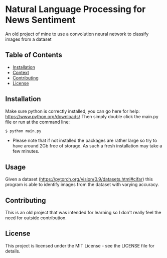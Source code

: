 # Natural Language Processing for News Sentiment
An old project of mine to use a convolution neural network to classify images from a dataset


## Table of Contents

- [Installation](#installation)
- [Context](#context)
- [Contributing](#contributing)
- [License](#license)

## Installation
Make sure python is correctly installed, you can go here for help: https://www.python.org/downloads/
Then simply double click the main.py file or run at the command line: 

``` bash
$ python main.py

```

* Please note that if not installed the packages are rather large so try to have around 2Gb free of storage. As such a fresh installation may take a few minutes.

## Usage
Given a dataset (https://pytorch.org/vision/0.9/datasets.html#cifar) this program is able to identify images from the dataset with varying accuracy.


## Contributing
This is an old project that was intended for learning so I don't really feel the need for outside contribution.

## License
This project is licensed under the MIT License - see the LICENSE file for details.
